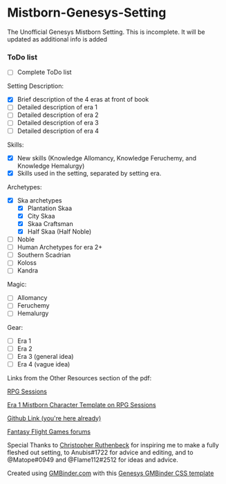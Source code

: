 # Mistborn-Genesys-Setting
The Unofficial Genesys Mistborn Setting. 
This is incomplete. It will be updated as additional info is added


### ToDo list
- [ ] Complete ToDo list

Setting Description:
- [x] Brief description of the 4 eras at front of book
- [ ] Detailed description of era 1 
- [ ] Detailed description of era 2 
- [ ] Detailed description of era 3 
- [ ] Detailed description of era 4 

Skills:
- [x] New skills (Knowledge Allomancy, Knowledge Feruchemy, and Knowledge Hemalurgy)
- [x] Skills used in the setting, separated by setting era.

Archetypes:
- [x] Ska archetypes
  - [x] Plantation Skaa
  - [x] City Skaa
  - [x] Skaa Craftsman
  - [x] Half Skaa (Half Noble)
- [ ] Noble
- [ ] Human Archetypes for era 2+
- [ ] Southern Scadrian
- [ ] Koloss
- [ ] Kandra

Magic:
- [ ] Allomancy
- [ ] Feruchemy
- [ ] Hemalurgy

Gear:
- [ ] Era 1
- [ ] Era 2
- [ ] Era 3 (general idea)
- [ ] Era 4 (vague idea)

Links from the Other Resources section of the pdf:

[RPG Sessions](https://rpgsessions.com)

[Era 1 Mistborn Character Template on RPG Sessions](https://app.rpgsessions.com/char/ffg-gen/player/5fa5eb30010c2c00117caeb6)

[Github Link (you're here already)](https://github.com/Craftidore/Mistborn-Genesys-Setting)

[Fantasy Flight Games forums](https://community.fantasyflightgames.com/topic/312335-genesys-mistborn/)


Special Thanks to [Christopher Ruthenbeck](http://anchor.fm/excess-advantage/) for inspiring me to make a fully fleshed out setting, to Anubis#1722 for advice and editing, and to @Matope#0949 and @Flame112#2512 for ideas and advice.


Created using [GMBinder.com](https://www.gmbinder.com/) with this [Genesys GMBinder CSS template](https://www.gmbinder.com/share/-LHIkkVnQ-4SgYYnHmI9)
